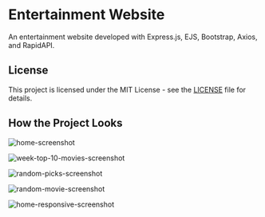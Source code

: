 # Entertainment Website

An entertainment website developed with Express.js, EJS, Bootstrap, Axios, and RapidAPI.

## License

This project is licensed under the MIT License - see the [LICENSE](LICENSE) file for details.

## How the Project Looks

![home-screenshot](https://github.com/user-attachments/assets/5113a2aa-a63c-42dc-b3ce-ba409eb6b5ca)

![week-top-10-movies-screenshot](https://github.com/user-attachments/assets/84d81787-8460-480b-bc4b-6cda196dc10e)

![random-picks-screenshot](https://github.com/user-attachments/assets/842c5c8e-d358-4915-ab57-6fbd96f3f4ff)

![random-movie-screenshot](https://github.com/user-attachments/assets/0ce5e952-5097-4a66-9ad1-14abbfeef60c)

![home-responsive-screenshot](https://github.com/user-attachments/assets/6d01e0db-4c4f-4f5e-9f7f-c5dbdd9bfbd9)
